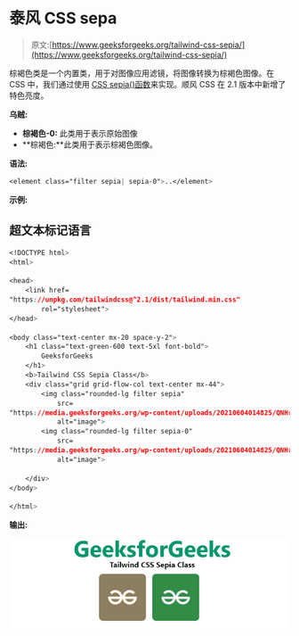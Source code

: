 # 泰风 CSS sepa

> 原文:[https://www.geeksforgeeks.org/tailwind-css-sepia/](https://www.geeksforgeeks.org/tailwind-css-sepia/)

棕褐色类是一个内置类，用于对图像应用滤镜，将图像转换为棕褐色图像。在 CSS 中，我们通过使用 [CSS sepia()函数](https://www.geeksforgeeks.org/css-Sepia-function/)来实现。顺风 CSS 在 2.1 版本中新增了特色亮度。

**乌贼:**

*   **棕褐色-0:** 此类用于表示原始图像
*   **棕褐色:**此类用于表示棕褐色图像。

**语法:**

```css
<element class="filter sepia| sepia-0">..</element>
```

**示例:**

## 超文本标记语言

```css
<!DOCTYPE html>
<html>

<head>
    <link href=
"https://unpkg.com/tailwindcss@^2.1/dist/tailwind.min.css"
        rel="stylesheet">
</head>

<body class="text-center mx-20 space-y-2">
    <h1 class="text-green-600 text-5xl font-bold">
        GeeksforGeeks
    </h1>
    <b>Tailwind CSS Sepia Class</b>
    <div class="grid grid-flow-col text-center mx-44">
        <img class="rounded-lg filter sepia" 
            src=
"https://media.geeksforgeeks.org/wp-content/uploads/20210604014825/QNHrwL2q.jpg" 
            alt="image">
        <img class="rounded-lg filter sepia-0" 
            src=
"https://media.geeksforgeeks.org/wp-content/uploads/20210604014825/QNHrwL2q.jpg" 
            alt="image">

    </div>
</body>

</html>
```

**输出:**

![](img/b6d0b0558912b8e96adeed2826ec0dc3.png)